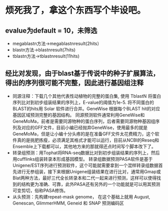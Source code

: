 # 烦死我了，拿这个东西写个毕设吧。
## evalue为default = 10，未筛选
+ megablastn方法->megablastnresult(2hits）
+ blastn方法->blastnresult(7hits)
+ tblastn方法->tblastnresult(11hits)
## 经比对发现，由于blast基于传说中的种子扩展算法，得出的序列很可能不完整，因此进行基因组注释
+ 同源注释：下载几个其他代表性动植物的完整的蛋白集, 使用 TblastN 将蛋白序列比对到初步组装结果的序列上，E-value的阈值为1e-5. 将不同蛋白的BLAST的hits用 Solar 软件进行合并。GeneWise 根据每个BLAST hit的对应基因区域预测完整的基因结构。
同源预测软件通常利用GeneWise和GeneMoMa，前者是需要同源物种的蛋白序列，后者需要同源物种基因组序列及对应的GFF文件，目前小编已经抛弃GeneWise，使用最多的就是GeneMoMa，但是让小编十分头疼的是在准备GFF文件太花费精力，这个软件真的是挑肥拣瘦，必须满足其格式才能可以运行，目前从NCBI的Reseq和Ensemble上下载都可以，其他地方来的那就得还点时间写个脚本改下了。
+ 转录组预测：用Tophat将RNA-seq数据比对到初步组装结果的序列上，然后用cufflinks组装转录本形成基因模型。
转录组数据预测PASA软件是基于Unigene/EST序列进行预测软件，这个可能就需要拿到一个混样转录组数据首先进行无参组装，接下来根据Unigene组装结果在进行比对，通常用Gmap或Blat两种方法，最好三代全长转录本和二代一起来进行预测，这样可以使得找到的结构更为准确、可靠，此外PASA还有另外的一个功能就是可以用其预测可变剪切，俗称PASA修饰。
+ 从头预测：先构建repeat-mask genome， 在这个基础上就用 August, Genescan, GlimmerHMM, Geneid 和 SNAP 预测编码区